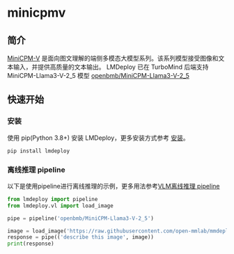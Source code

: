 # minicpmv

## 简介

[MiniCPM-V](https://github.com/OpenBMB/MiniCPM-V) 是面向图文理解的端侧多模态大模型系列。该系列模型接受图像和文本输入，并提供高质量的文本输出。 LMDeploy 已在 TurboMind 后端支持 MiniCPM-Llama3-V-2_5 模型 [openbmb/MiniCPM-Llama3-V-2_5](https://huggingface.co/openbmb/MiniCPM-Llama3-V-2_5)

## 快速开始

### 安装

使用 pip(Python 3.8+) 安装 LMDeploy，更多安装方式参考 [安装](https://lmdeploy.readthedocs.io/zh-cn/latest/get_started.html#id2)。

```shell
pip install lmdeploy
```

### 离线推理 pipeline

以下是使用pipeline进行离线推理的示例，更多用法参考[VLM离线推理 pipeline](https://lmdeploy.readthedocs.io/zh-cn/latest/inference/vl_pipeline.html#vlm-pipeline)

```python
from lmdeploy import pipeline
from lmdeploy.vl import load_image

pipe = pipeline('openbmb/MiniCPM-Llama3-V-2_5')

image = load_image('https://raw.githubusercontent.com/open-mmlab/mmdeploy/main/tests/data/tiger.jpeg')
response = pipe(('describe this image', image))
print(response)
```
